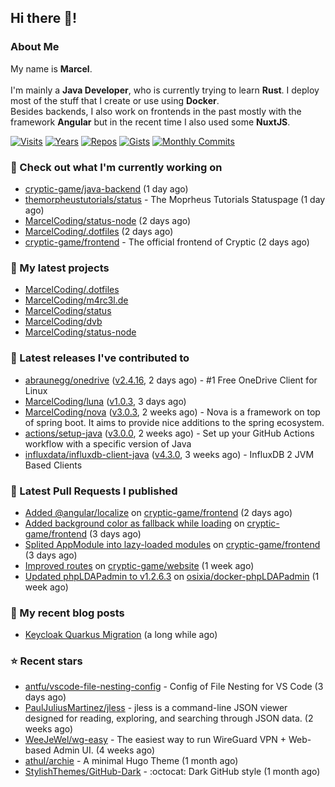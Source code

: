 ## Hi there 👋!




### About Me

My name is **Marcel**.
<br><br>
I'm mainly a **Java Developer**, who is currently trying to learn **Rust**. I deploy most of the stuff that I create or use using **Docker**.
<br>
Besides backends, I also work on frontends in the past mostly with the framework **Angular** but in the recent time I also used some **NuxtJS**. 

[![Visits](https://badges.pufler.dev/visits/MarcelCoding/MarcelCoding?style=flat-square&color=black&logo=github)](https://github.com/MarcelCoding)
[![Years](https://badges.pufler.dev/years/MarcelCoding?style=flat-square&color=black&logo=github)](https://github.com/MarcelCoding)
[![Repos](https://badges.pufler.dev/repos/MarcelCoding?style=flat-square&color=black&logo=github)](https://github.com/MarcelCoding?tab=repositories)
[![Gists](https://badges.pufler.dev/gists/MarcelCoding?style=flat-square&color=black&logo=github)](https://gist.github.com/MarcelCoding)
[![Monthly Commits](https://badges.pufler.dev/commits/monthly/MarcelCoding?style=flat-square&color=black&logo=github)](https://github.com/MarcelCoding)

### 👷 Check out what I'm currently working on

- [cryptic-game/java-backend](https://github.com/cryptic-game/java-backend) (1 day ago)
- [themorpheustutorials/status](https://github.com/themorpheustutorials/status) - The Moprheus Tutorials Statuspage (1 day ago)
- [MarcelCoding/status-node](https://github.com/MarcelCoding/status-node) (2 days ago)
- [MarcelCoding/.dotfiles](https://github.com/MarcelCoding/.dotfiles) (2 days ago)
- [cryptic-game/frontend](https://github.com/cryptic-game/frontend) - The official frontend of Cryptic (2 days ago)

### 🌱 My latest projects

- [MarcelCoding/.dotfiles](https://github.com/MarcelCoding/.dotfiles)
- [MarcelCoding/m4rc3l.de](https://github.com/MarcelCoding/m4rc3l.de)
- [MarcelCoding/status](https://github.com/MarcelCoding/status)
- [MarcelCoding/dvb](https://github.com/MarcelCoding/dvb)
- [MarcelCoding/status-node](https://github.com/MarcelCoding/status-node)

### 🔭 Latest releases I've contributed to

- [abraunegg/onedrive](https://github.com/abraunegg/onedrive) ([v2.4.16](https://github.com/abraunegg/onedrive/releases/tag/v2.4.16), 2 days ago) - #1 Free OneDrive Client for Linux
- [MarcelCoding/luna](https://github.com/MarcelCoding/luna) ([v1.0.3](https://github.com/MarcelCoding/luna/releases/tag/v1.0.3), 3 days ago)
- [MarcelCoding/nova](https://github.com/MarcelCoding/nova) ([v3.0.3](https://github.com/MarcelCoding/nova/releases/tag/v3.0.3), 2 weeks ago) - Nova is a framework on top of spring boot. It aims to provide nice additions to the spring ecosystem.
- [actions/setup-java](https://github.com/actions/setup-java) ([v3.0.0](https://github.com/actions/setup-java/releases/tag/v3.0.0), 2 weeks ago) - Set up your GitHub Actions workflow with a specific version of Java
- [influxdata/influxdb-client-java](https://github.com/influxdata/influxdb-client-java) ([v4.3.0](https://github.com/influxdata/influxdb-client-java/releases/tag/v4.3.0), 3 weeks ago) - InfluxDB 2 JVM Based Clients

### 🔨 Latest Pull Requests I published

- [Added @angular/localize](https://github.com/cryptic-game/frontend/pull/341) on [cryptic-game/frontend](https://github.com/cryptic-game/frontend) (2 days ago)
- [Added background color as fallback while loading](https://github.com/cryptic-game/frontend/pull/339) on [cryptic-game/frontend](https://github.com/cryptic-game/frontend) (3 days ago)
- [Splited AppModule into lazy-loaded modules](https://github.com/cryptic-game/frontend/pull/338) on [cryptic-game/frontend](https://github.com/cryptic-game/frontend) (3 days ago)
- [Improved routes](https://github.com/cryptic-game/website/pull/352) on [cryptic-game/website](https://github.com/cryptic-game/website) (1 week ago)
- [Updated phpLDAPadmin to v1.2.6.3](https://github.com/osixia/docker-phpLDAPadmin/pull/95) on [osixia/docker-phpLDAPadmin](https://github.com/osixia/docker-phpLDAPadmin) (1 week ago)

### 📜 My recent blog posts

- [Keycloak Quarkus Migration](https://m4rc3l.de/blog/keycloak-quarkus-migration) (a long while ago)

### ⭐ Recent stars

- [antfu/vscode-file-nesting-config](https://github.com/antfu/vscode-file-nesting-config) - Config of File Nesting for VS Code (3 days ago)
- [PaulJuliusMartinez/jless](https://github.com/PaulJuliusMartinez/jless) - jless is a command-line JSON viewer designed for reading, exploring, and searching through JSON data. (2 weeks ago)
- [WeeJeWel/wg-easy](https://github.com/WeeJeWel/wg-easy) - The easiest way to run WireGuard VPN &#43; Web-based Admin UI. (4 weeks ago)
- [athul/archie](https://github.com/athul/archie) - A minimal Hugo Theme (1 month ago)
- [StylishThemes/GitHub-Dark](https://github.com/StylishThemes/GitHub-Dark) - :octocat: Dark GitHub style (1 month ago)
